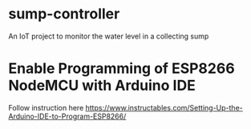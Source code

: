 # sump-controller
An IoT project to monitor the water level in a collecting sump

# Enable Programming of ESP8266 NodeMCU with Arduino IDE
Follow instruction here https://www.instructables.com/Setting-Up-the-Arduino-IDE-to-Program-ESP8266/
